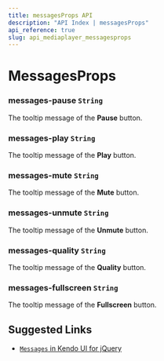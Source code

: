 ```yaml
---
title: messagesProps API
description: "API Index | messagesProps"
api_reference: true
slug: api_mediaplayer_messagesprops
---
```


# MessagesProps


### messages-pause `String`

The tooltip message of the **Pause** button.

### messages-play `String`

The tooltip message of the **Play** button.

### messages-mute `String`

The tooltip message of the **Mute** button.

### messages-unmute `String`

The tooltip message of the **Unmute** button.

### messages-quality `String`

The tooltip message of the **Quality** button.

### messages-fullscreen `String`

The tooltip message of the **Fullscreen** button.

## Suggested Links

* [`Messages` in Kendo UI for jQuery](https://docs.telerik.com/kendo-ui/api/javascript/ui/mediaplayer/configuration/messages)
